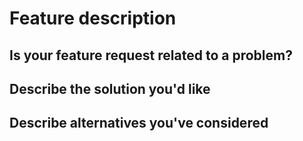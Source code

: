 # Feature description
<!--
Thank you for suggesting an idea to make Alicenet better.

Please fill in as much of the template below as you're able.
-->

## Is your feature request related to a problem?
<!-- Please describe the problem you are trying to solve. -->

## Describe the solution you'd like
<!-- Please describe the desired behavior. -->

## Describe alternatives you've considered
<!-- Please describe alternative solutions or features you have considered.-->